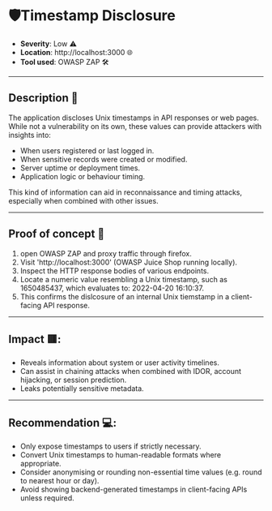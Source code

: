 # 🛡️Timestamp Disclosure

- **Severity**: Low ⚠️
- **Location**: http://localhost:3000 🌐
- **Tool used**: OWASP ZAP 🛠️ 

---

## Description 📖

The application discloses Unix timestamps in API responses or web pages. While not a vulnerability on its own, these values can provide attackers with insights into:
- When users registered or last logged in.
- When sensitive records were created or modified.
- Server uptime or deployment times.
- Application logic or behaviour timing.

This kind of information can aid in reconnaissance and timing attacks, especially when combined with other issues.

---

## Proof of concept 🧪

1. open OWASP ZAP and proxy traffic through firefox.
2. Visit 'http://localhost:3000' (OWASP Juice Shop running locally).
3. Inspect the HTTP response bodies of various endpoints.
4. Locate a numeric value resembling a Unix timestamp, such as 1650485437, 
   which evaluates to: 2022-04-20 16:10:37.
5. This confirms the dislcosure of an internal Unix tiemstamp in a client- 
   facing API response.

---

## Impact 🟥:

- Reveals information about system or user activity timelines.
- Can assist in chaining attacks when combined with IDOR, account hijacking, 
  or session prediction.
- Leaks potentially sensitive metadata.
  
---

## Recommendation 💻:

- Only expose timestamps to users if strictly necessary.
- Convert Unix timestamps to human-readable formats where appropriate.
- Consider anonymising or rounding non-essential time values (e.g. round to 
  nearest hour or day).
- Avoid showing backend-generated timestamps in client-facing APIs unless 
  required.

